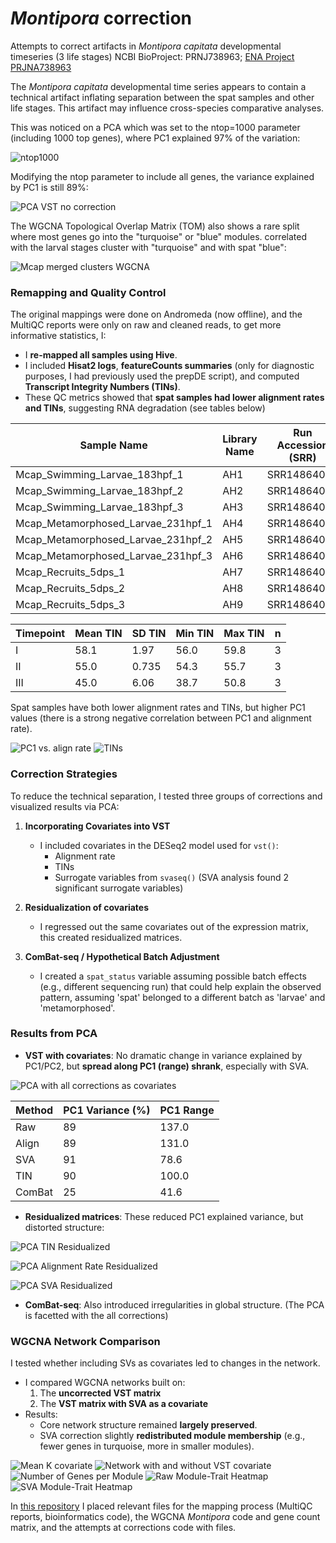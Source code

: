 # *Montipora* correction
Attempts to correct artifacts in *Montipora capitata* developmental timeseries (3 life stages)
NCBI BioProject: PRNJ738963; [ENA Project PRJNA738963](https://www.ebi.ac.uk/ena/browser/view/PRJNA738963)

The *Montipora capitata* developmental time series appears to contain a technical artifact inflating separation between the spat samples and other life stages. This artifact may influence cross-species comparative analyses.

This was noticed on a PCA which was set to the ntop=1000 parameter (including 1000 top genes), where PC1 explained 97% of the variation: 

![ntop1000](https://raw.githubusercontent.com/amurguei/Amalia_Open_Lab_Notebook_Mass_Lab/refs/heads/master/images/PCA_timepointntop%3D1000.png)

Modifying the ntop parameter to include all genes, the variance explained by PC1 is still 89%:

![PCA VST no correction](https://raw.githubusercontent.com/amurguei/Amalia_Open_Lab_Notebook_Mass_Lab/refs/heads/master/images/PCA_VST_no_corr.png)

The WGCNA Topological Overlap Matrix (TOM) also shows a rare split where most genes go into the "turquoise" or "blue" modules. correlated with the larval stages cluster with "turquoise" and with spat "blue": 

![Mcap merged clusters WGCNA](https://raw.githubusercontent.com/amurguei/Amalia_Open_Lab_Notebook_Mass_Lab/refs/heads/master/images/Mcap_mergedClusters_WGCNA.png)


### Remapping and Quality Control

The original mappings were done on Andromeda (now offline), and the MultiQC reports were only on raw and cleaned reads, to get more informative statistics, I:
- I **re-mapped all samples using Hive**.
- I included **Hisat2 logs**, **featureCounts summaries** (only for diagnostic purposes, I had previously used the prepDE script), and computed **Transcript Integrity Numbers (TINs)**.
- These QC metrics showed that **spat samples had lower alignment rates and TINs**, suggesting RNA degradation (see tables below)

| **Sample Name**                        | **Library Name** | **Run Accession (SRR)** | **TIN**   | **Align Rate (%)** |
|----------------------------------------|------------------|--------------------------|-----------|---------------------|
| Mcap_Swimming_Larvae_183hpf_1         | AH1              | SRR14864072              | 59.8477   | 73.0                |
| Mcap_Swimming_Larvae_183hpf_2         | AH2              | SRR14864071              | 58.5583   | 80.8                |
| Mcap_Swimming_Larvae_183hpf_3         | AH3              | SRR14864070              | 55.9792   | 82.1                |
| Mcap_Metamorphosed_Larvae_231hpf_1    | AH4              | SRR14864069              | 55.7272   | 79.9                |
| Mcap_Metamorphosed_Larvae_231hpf_2    | AH5              | SRR14864068              | 54.2609   | 71.9                |
| Mcap_Metamorphosed_Larvae_231hpf_3    | AH6              | SRR14864067              | 54.9006   | 73.0                |
| Mcap_Recruits_5dps_1                  | AH7              | SRR14864066              | 38.6921   | 47.3                |
| Mcap_Recruits_5dps_2                  | AH8              | SRR14864065              | 45.4262   | 65.0                |
| Mcap_Recruits_5dps_3                  | AH9              | SRR14864064              | 50.7809   | 63.4                |
          


 | **Timepoint** | **Mean TIN** | **SD TIN** | **Min TIN** | **Max TIN** | **n** |
|---------------|--------------|------------|-------------|-------------|-------|
| I             | 58.1         | 1.97       | 56.0        | 59.8        | 3     |
| II            | 55.0         | 0.735      | 54.3        | 55.7        | 3     |
| III           | 45.0         | 6.06       | 38.7        | 50.8        | 3     |

Spat samples have both lower alignment rates and TINs, but higher PC1 values (there is a strong negative correlation between PC1 and alignment rate).

![PC1 vs. align rate](https://raw.githubusercontent.com/amurguei/Amalia_Open_Lab_Notebook_Mass_Lab/refs/heads/master/images/PC1%20vs.%20align%20rate.png)
![TINs](https://raw.githubusercontent.com/amurguei/Amalia_Open_Lab_Notebook_Mass_Lab/refs/heads/master/images/TINs.png)


###  Correction Strategies

To reduce the technical separation, I tested three groups of corrections and visualized results via PCA:

1. **Incorporating Covariates into VST**
   - I included covariates in the DESeq2 model used for `vst()`:
     - Alignment rate
     - TINs
     - Surrogate variables from `svaseq()` (SVA analysis found 2 significant surrogate variables)

2. **Residualization of covariates**
   - I regressed out the same covariates out of the expression matrix, this created residualized matrices.

3. **ComBat-seq / Hypothetical Batch Adjustment**
   - I created a `spat_status` variable assuming possible batch effects (e.g., different sequencing run) that could help explain the observed pattern, assuming 'spat' belonged to a different batch as 'larvae' and 'metamorphosed'. 

### Results from PCA

- **VST with covariates**: No dramatic change in variance explained by PC1/PC2, but **spread along PC1 (range) shrank**, especially with SVA.

![PCA with all corrections as covariates](https://raw.githubusercontent.com/amurguei/Amalia_Open_Lab_Notebook_Mass_Lab/refs/heads/master/images/PCA_all_corrections%20as%20covariates.png)


| Method   | PC1 Variance (%) | PC1 Range |
|----------|------------------|-----------|
| Raw      | 89               | 137.0     |
| Align    | 89               | 131.0     |
| SVA      | 91               | 78.6      |
| TIN      | 90               | 100.0     |
| ComBat   | 25               | 41.6      |

- **Residualized matrices**: These reduced PC1 explained variance, but distorted structure:

![PCA TIN Residualized](https://raw.githubusercontent.com/amurguei/Amalia_Open_Lab_Notebook_Mass_Lab/refs/heads/master/images/PCA_Tin_Residualized.png)


![PCA Alignment Rate Residualized](https://raw.githubusercontent.com/amurguei/Amalia_Open_Lab_Notebook_Mass_Lab/refs/heads/master/images/PCA_Alignment_rate_res.png)


![PCA SVA Residualized](https://raw.githubusercontent.com/amurguei/Amalia_Open_Lab_Notebook_Mass_Lab/refs/heads/master/images/PCA_SVA_res.png)

- **ComBat-seq**: Also introduced irregularities in global structure.
(The PCA is facetted with the all corrections)


### WGCNA Network Comparison

I tested whether including SVs as covariates led to changes in the network. 

- I compared WGCNA networks built on:
  1. The **uncorrected VST matrix**
  2. The **VST matrix with SVA as a covariate**
- Results:
  - Core network structure remained **largely preserved**.
  - SVA correction slightly **redistributed module membership** (e.g., fewer genes in turquoise, more in smaller modules).


![Mean K covariate](https://raw.githubusercontent.com/amurguei/Amalia_Open_Lab_Notebook_Mass_Lab/refs/heads/master/images/Mean%20K%20covariate.png)
![Network with and without VST covariate](https://raw.githubusercontent.com/amurguei/Amalia_Open_Lab_Notebook_Mass_Lab/refs/heads/master/images/Network_with-without%20VST%20covariate.png)
![Number of Genes per Module](https://raw.githubusercontent.com/amurguei/Amalia_Open_Lab_Notebook_Mass_Lab/refs/heads/master/images/Number_of_genes_per_module.png)
![Raw Module-Trait Heatmap](https://raw.githubusercontent.com/amurguei/Amalia_Open_Lab_Notebook_Mass_Lab/refs/heads/master/images/Raw_ModuleTrait_Heatmap-1.png)
![SVA Module-Trait Heatmap](https://raw.githubusercontent.com/amurguei/Amalia_Open_Lab_Notebook_Mass_Lab/refs/heads/master/images/SVA_ModuleTrait_Heatmap-1.png)


In [this repository](https://github.com/amurguei/Montipora_corr) I placed relevant files for the mapping process (MultiQC reports, bioinformatics code), the WGCNA *Montipora* code and gene count matrix, and the attempts at corrections code with files. 
